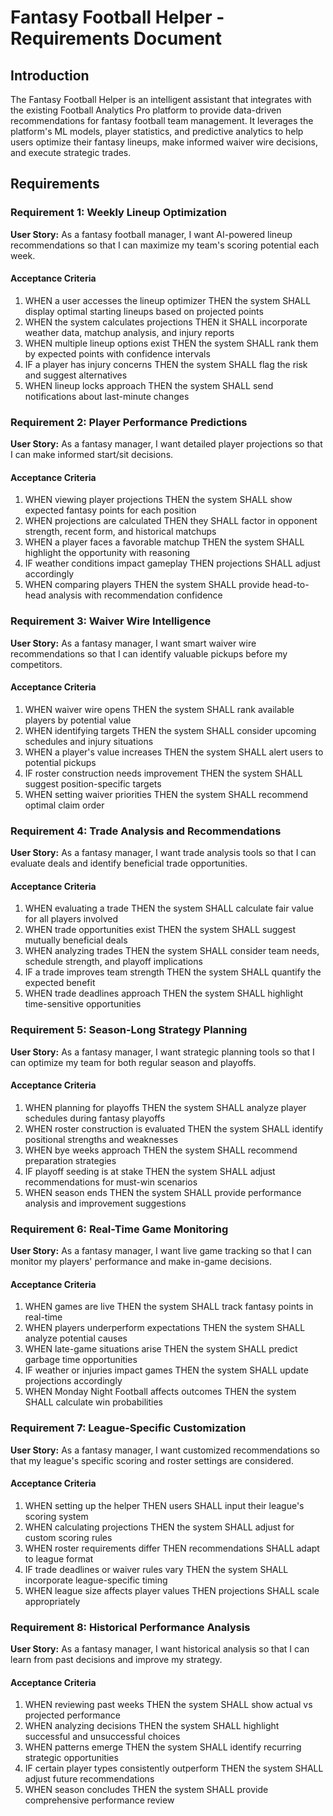 # Fantasy Football Helper - Requirements Document

## Introduction

The Fantasy Football Helper is an intelligent assistant that integrates with the existing Football Analytics Pro platform to provide data-driven recommendations for fantasy football team management. It leverages the platform's ML models, player statistics, and predictive analytics to help users optimize their fantasy lineups, make informed waiver wire decisions, and execute strategic trades.

## Requirements

### Requirement 1: Weekly Lineup Optimization

**User Story:** As a fantasy football manager, I want AI-powered lineup recommendations so that I can maximize my team's scoring potential each week.

#### Acceptance Criteria

1. WHEN a user accesses the lineup optimizer THEN the system SHALL display optimal starting lineups based on projected points
2. WHEN the system calculates projections THEN it SHALL incorporate weather data, matchup analysis, and injury reports
3. WHEN multiple lineup options exist THEN the system SHALL rank them by expected points with confidence intervals
4. IF a player has injury concerns THEN the system SHALL flag the risk and suggest alternatives
5. WHEN lineup locks approach THEN the system SHALL send notifications about last-minute changes

### Requirement 2: Player Performance Predictions

**User Story:** As a fantasy manager, I want detailed player projections so that I can make informed start/sit decisions.

#### Acceptance Criteria

1. WHEN viewing player projections THEN the system SHALL show expected fantasy points for each position
2. WHEN projections are calculated THEN they SHALL factor in opponent strength, recent form, and historical matchups
3. WHEN a player faces a favorable matchup THEN the system SHALL highlight the opportunity with reasoning
4. IF weather conditions impact gameplay THEN projections SHALL adjust accordingly
5. WHEN comparing players THEN the system SHALL provide head-to-head analysis with recommendation confidence

### Requirement 3: Waiver Wire Intelligence

**User Story:** As a fantasy manager, I want smart waiver wire recommendations so that I can identify valuable pickups before my competitors.

#### Acceptance Criteria

1. WHEN waiver wire opens THEN the system SHALL rank available players by potential value
2. WHEN identifying targets THEN the system SHALL consider upcoming schedules and injury situations
3. WHEN a player's value increases THEN the system SHALL alert users to potential pickups
4. IF roster construction needs improvement THEN the system SHALL suggest position-specific targets
5. WHEN setting waiver priorities THEN the system SHALL recommend optimal claim order

### Requirement 4: Trade Analysis and Recommendations

**User Story:** As a fantasy manager, I want trade analysis tools so that I can evaluate deals and identify beneficial trade opportunities.

#### Acceptance Criteria

1. WHEN evaluating a trade THEN the system SHALL calculate fair value for all players involved
2. WHEN trade opportunities exist THEN the system SHALL suggest mutually beneficial deals
3. WHEN analyzing trades THEN the system SHALL consider team needs, schedule strength, and playoff implications
4. IF a trade improves team strength THEN the system SHALL quantify the expected benefit
5. WHEN trade deadlines approach THEN the system SHALL highlight time-sensitive opportunities

### Requirement 5: Season-Long Strategy Planning

**User Story:** As a fantasy manager, I want strategic planning tools so that I can optimize my team for both regular season and playoffs.

#### Acceptance Criteria

1. WHEN planning for playoffs THEN the system SHALL analyze player schedules during fantasy playoffs
2. WHEN roster construction is evaluated THEN the system SHALL identify positional strengths and weaknesses
3. WHEN bye weeks approach THEN the system SHALL recommend preparation strategies
4. IF playoff seeding is at stake THEN the system SHALL adjust recommendations for must-win scenarios
5. WHEN season ends THEN the system SHALL provide performance analysis and improvement suggestions

### Requirement 6: Real-Time Game Monitoring

**User Story:** As a fantasy manager, I want live game tracking so that I can monitor my players' performance and make in-game decisions.

#### Acceptance Criteria

1. WHEN games are live THEN the system SHALL track fantasy points in real-time
2. WHEN players underperform expectations THEN the system SHALL analyze potential causes
3. WHEN late-game situations arise THEN the system SHALL predict garbage time opportunities
4. IF weather or injuries impact games THEN the system SHALL update projections accordingly
5. WHEN Monday Night Football affects outcomes THEN the system SHALL calculate win probabilities

### Requirement 7: League-Specific Customization

**User Story:** As a fantasy manager, I want customized recommendations so that my league's specific scoring and roster settings are considered.

#### Acceptance Criteria

1. WHEN setting up the helper THEN users SHALL input their league's scoring system
2. WHEN calculating projections THEN the system SHALL adjust for custom scoring rules
3. WHEN roster requirements differ THEN recommendations SHALL adapt to league format
4. IF trade deadlines or waiver rules vary THEN the system SHALL incorporate league-specific timing
5. WHEN league size affects player values THEN projections SHALL scale appropriately

### Requirement 8: Historical Performance Analysis

**User Story:** As a fantasy manager, I want historical analysis so that I can learn from past decisions and improve my strategy.

#### Acceptance Criteria

1. WHEN reviewing past weeks THEN the system SHALL show actual vs projected performance
2. WHEN analyzing decisions THEN the system SHALL highlight successful and unsuccessful choices
3. WHEN patterns emerge THEN the system SHALL identify recurring strategic opportunities
4. IF certain player types consistently outperform THEN the system SHALL adjust future recommendations
5. WHEN season concludes THEN the system SHALL provide comprehensive performance review